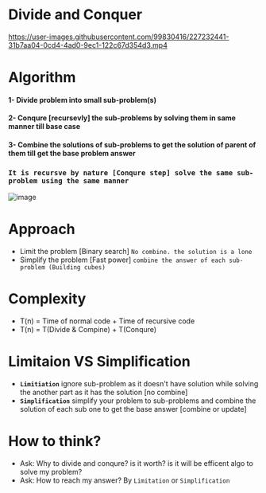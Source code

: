 # Divide and Conquer
https://user-images.githubusercontent.com/99830416/227232441-31b7aa04-0cd4-4ad0-9ec1-122c67d354d3.mp4

# Algorithm
#### 1- Divide problem into small sub-problem(s)
#### 2- Conqure [recursevly] the sub-problems by solving them in same manner till base case
#### 3- Combine the solutions of sub-problems to get the solution of parent of them till get the base problem answer
### `It is recursve by nature [Conqure step] solve the same sub-problem using the same manner`
![image](https://user-images.githubusercontent.com/99830416/227218095-d36b2c70-35ab-4c01-9415-989296fe26fe.png)

# Approach 
- Limit the problem [Binary search] `No combine. the solution is a lone`
- Simplify the problem [Fast power] `combine the answer of each sub-problem (Building cubes)`

# Complexity 
- T(n) = Time of normal code + Time of recursive code 
- T(n) = T(Divide & Compine) + T(Conqure)

# Limitaion VS Simplification 
- **`Limitiation`** ignore sub-problem as it doesn't have solution while solving the another part as it has the solution [no combine]
- **`Simplification`** simplify your problem to sub-problems and combine the solution of each sub one to get the base answer [combine or update]

# How to think? 
- Ask: Why to divide and conqure? is it worth? is it will be efficent algo to solve my problem? 
- Ask: How to reach my answer? By `Limitation`  or `Simplification`
